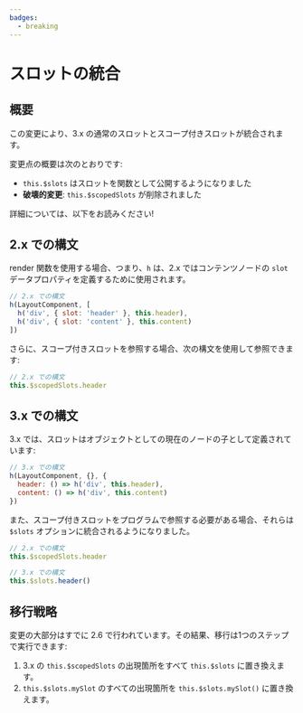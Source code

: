 ```yaml
---
badges:
  - breaking
---
```


# スロットの統合 <MigrationBadges :badges="$frontmatter.badges" />

## 概要

この変更により、3.x の通常のスロットとスコープ付きスロットが統合されます。

変更点の概要は次のとおりです:

- `this.$slots` はスロットを関数として公開するようになりました
- **破壊的変更**: `this.$scopedSlots` が削除されました

詳細については、以下をお読みください!

## 2.x での構文

render 関数を使用する場合、つまり、`h` は、2.x ではコンテンツノードの `slot` データプロパティを定義するために使用されます。

```js
// 2.x での構文
h(LayoutComponent, [
  h('div', { slot: 'header' }, this.header),
  h('div', { slot: 'content' }, this.content)
])
```

さらに、スコープ付きスロットを参照する場合、次の構文を使用して参照できます:

```js
// 2.x での構文
this.$scopedSlots.header
```

## 3.x での構文

3.x では、スロットはオブジェクトとしての現在のノードの子として定義されています:

```js
// 3.x での構文
h(LayoutComponent, {}, {
  header: () => h('div', this.header),
  content: () => h('div', this.content)
})
```

また、スコープ付きスロットをプログラムで参照する必要がある場合、それらは `$slots` オプションに統合されるようになりました。

```js
// 2.x での構文
this.$scopedSlots.header

// 3.x での構文
this.$slots.header()
```

## 移行戦略

変更の大部分はすでに 2.6 で行われています。その結果、移行は1つのステップで実行できます:

1. 3.x の `this.$scopedSlots` の出現箇所をすべて `this.$slots` に置き換えます。
2. `this.$slots.mySlot` のすべての出現箇所を `this.$slots.mySlot()` に置き換えます。
